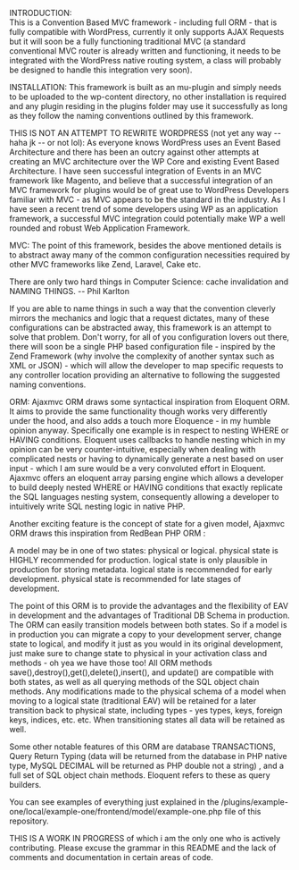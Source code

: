 INTRODUCTION:     
This is a Convention Based MVC framework - including full ORM - that is fully compatible with WordPress, currently it only supports
AJAX Requests but it will soon be a fully functioning traditional MVC (a standard conventional MVC router is already written and
functioning, it needs to be integrated with the WordPress native routing system, a class will probably be designed to handle this
integration very soon). 

INSTALLATION:
This framework is built as an mu-plugin and simply needs to be uploaded to the wp-content directory, 
no other installation is required and any plugin residing in the plugins folder may use it successfully as long as 
they follow the naming conventions outlined by this framework.

THIS IS NOT AN ATTEMPT TO REWRITE WORDPRESS (not yet any way -- haha jk -- or not lol):
As everyone knows WordPress uses an Event Based Architecture and there has been an outcry against other attempts at 
creating an MVC architecture over the WP Core and existing Event Based Architecture. I have seen successful integration of Events 
in an MVC framework like Magento, and believe that a successful integration of an MVC framework for plugins would be of great use to 
WordPress Developers familiar with MVC - as MVC appears to be the standard in the industry. As I have seen a recent trend of some developers 
using WP as an application framework, a successful MVC integration could potentially make WP a well rounded and robust Web Application Framework.

MVC:
The point of this framework, besides the above mentioned details is to abstract away many of the common configuration necessities required by other MVC frameworks
like Zend, Laravel, Cake etc.

There are only two hard things in Computer Science: cache invalidation and NAMING THINGS. -- Phil Karlton

If you are able to name things in such a way that the convention cleverly mirrors the mechanics and logic that a request dictates, many of these
configurations can be abstracted away, this framework is an attempt to solve that problem. Don't worry, for all of you configuration lovers out there, 
there will soon be a single PHP based configuration file - inspired by the Zend Framework (why involve the complexity of another syntax such as XML or JSON) - 
which will allow the developer to map specific requests to any controller location providing an alternative to following the suggested naming conventions.

ORM:
Ajaxmvc ORM draws some syntactical inspiration from Eloquent ORM. It aims to provide the same functionality though works very differently under the hood, 
and also adds a touch more Eloquence - in my humble opinion anyway. Specifically one example is in respect to nesting WHERE or HAVING conditions. Eloquent uses
callbacks to handle nesting which in my opinion can be very counter-intuitive, especially when dealing with complicated nests or having to dynamically generate 
a nest based on user input - which I am sure would be a very convoluted effort in Eloquent. Ajaxmvc offers an eloquent array parsing engine which allows a developer 
to build deeply nested WHERE or HAVING conditions that exactly replicate the SQL languages nesting system, consequently allowing a developer to intuitively write 
SQL nesting logic in native PHP.  

Another exciting feature is the concept of state for a given model, Ajaxmvc ORM draws this inspiration from RedBean PHP ORM :

A model may be in one of two states: physical or logical.
physical state is HIGHLY recommended for production.
logical state is only plausible in production for storing metadata.
logical state is recommended for early development. 
physical state is recommended for late stages of development.

The point of this ORM is to provide the advantages and the flexibility of EAV in development
and the advantages of Traditional DB Schema in production. The ORM can easily
transition models between both states. So if a model is in production you can migrate a copy to your
development server, change state to logical, and modify it just as you would in its original development, just
make sure to change state to physical in your activation class and methods - oh yea we have those too!
All ORM methods save(),destroy(),get(),delete(),insert(), and update() are compatible with both states, as well as all querying methods of the SQL object chain methods.
Any modifications made to the physical schema of a model when moving to a logical state (traditional EAV) will be 
retained for a later transition back to physical state, including types - yes types, keys, foreign keys, indices, etc. etc. 
When transitioning states all data will be retained as well.

Some other notable features of this ORM are database TRANSACTIONS, Query Return Typing (data will be returned from the database in PHP native type, MySQL DECIMAL will be returned as PHP double not a string)
, and a full set of SQL object chain methods. Eloquent refers to these as query builders.

You can see examples of everything just explained in the /plugins/example-one/local/example-one/frontend/model/example-one.php file of this repository.

THIS IS A WORK IN PROGRESS of which i am the only one who is actively contributing. Please excuse the grammar in this README and the lack of comments and documentation in certain areas of code.